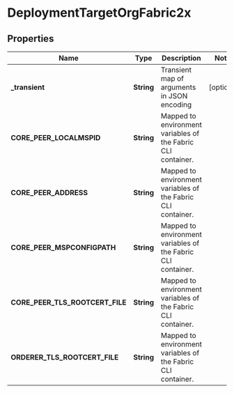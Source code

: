 

# DeploymentTargetOrgFabric2x


## Properties

| Name | Type | Description | Notes |
|------------ | ------------- | ------------- | -------------|
|**_transient** | **String** | Transient map of arguments in JSON encoding |  [optional] |
|**CORE_PEER_LOCALMSPID** | **String** | Mapped to environment variables of the Fabric CLI container. |  |
|**CORE_PEER_ADDRESS** | **String** | Mapped to environment variables of the Fabric CLI container. |  |
|**CORE_PEER_MSPCONFIGPATH** | **String** | Mapped to environment variables of the Fabric CLI container. |  |
|**CORE_PEER_TLS_ROOTCERT_FILE** | **String** | Mapped to environment variables of the Fabric CLI container. |  |
|**ORDERER_TLS_ROOTCERT_FILE** | **String** | Mapped to environment variables of the Fabric CLI container. |  |



